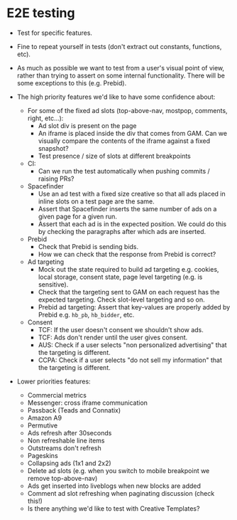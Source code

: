 # E2E testing

-   Test for specific features.

-   Fine to repeat yourself in tests (don't extract out constants, functions, etc).

-   As much as possible we want to test from a user's visual point of view, rather than trying to assert on some internal functionality. There will be some exceptions to this (e.g. Prebid).

-   The high priority features we'd like to have some confidence about:

    -   For some of the fixed ad slots (top-above-nav, mostpop, comments, right, etc...):
        -   Ad slot div is present on the page
        -   An iframe is placed inside the div that comes from GAM. Can we visually compare the contents of the iframe against a fixed snapshot?
        -   Test presence / size of slots at different breakpoints
    -   CI:
        -   Can we run the test automatically when pushing commits / raising PRs?
    -   Spacefinder
        -   Use an ad test with a fixed size creative so that all ads placed in inline slots on a test page are the same.
        -   Assert that Spacefinder inserts the same number of ads on a given page for a given run.
        -   Assert that each ad is in the expected position. We could do this by checking the paragraphs after which ads are inserted.
    -   Prebid
        -   Check that Prebid is sending bids.
        -   How we can check that the response from Prebid is correct?
    -   Ad targeting
        -   Mock out the state required to build ad targeting e.g. cookies, local storage, consent state, page level targeting (e.g. is sensitive).
        -   Check that the targeting sent to GAM on each request has the expected targeting. Check slot-level targeting and so on.
        -   Prebid ad targeting: Assert that key-values are properly added by Prebid e.g. `hb_pb`, `hb_bidder`, etc.
    -   Consent
        -   TCF: If the user doesn't consent we shouldn't show ads.
        -   TCF: Ads don't render until the user gives consent.
        -   AUS: Check if a user selects "non personalized advertising" that the targeting is different.
        -   CCPA: Check if a user selects "do not sell my information" that the targeting is different.

-   Lower priorities features:
    -   Commercial metrics
    -   Messenger: cross iframe communication
    -   Passback (Teads and Connatix)
    -   Amazon A9
    -   Permutive
    -   Ads refresh after 30seconds
    -   Non refreshable line items
    -   Outstreams don't refresh
    -   Pageskins
    -   Collapsing ads (1x1 and 2x2)
    -   Delete ad slots (e.g. when you switch to mobile breakpoint we remove top-above-nav)
    -   Ads get inserted into liveblogs when new blocks are added
    -   Comment ad slot refreshing when paginating discussion (check this!)
    -   Is there anything we'd like to test with Creative Templates?
